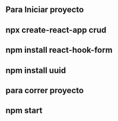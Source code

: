 ## Para Iniciar proyecto
## npx create-react-app crud
## npm install react-hook-form
## npm install uuid

## para correr proyecto
## npm start